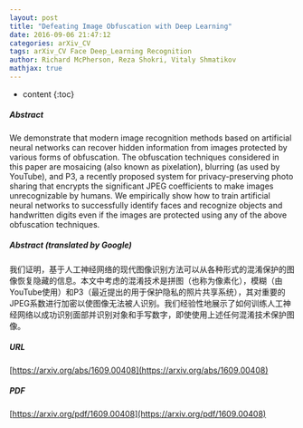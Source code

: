 ```yaml
---
layout: post
title: "Defeating Image Obfuscation with Deep Learning"
date: 2016-09-06 21:47:12
categories: arXiv_CV
tags: arXiv_CV Face Deep_Learning Recognition
author: Richard McPherson, Reza Shokri, Vitaly Shmatikov
mathjax: true
---
```


* content
{:toc}

##### Abstract
We demonstrate that modern image recognition methods based on artificial neural networks can recover hidden information from images protected by various forms of obfuscation. The obfuscation techniques considered in this paper are mosaicing (also known as pixelation), blurring (as used by YouTube), and P3, a recently proposed system for privacy-preserving photo sharing that encrypts the significant JPEG coefficients to make images unrecognizable by humans. We empirically show how to train artificial neural networks to successfully identify faces and recognize objects and handwritten digits even if the images are protected using any of the above obfuscation techniques.

##### Abstract (translated by Google)
我们证明，基于人工神经网络的现代图像识别方法可以从各种形式的混淆保护的图像恢复隐藏的信息。本文中考虑的混淆技术是拼图（也称为像素化），模糊（由YouTube使用）和P3（最近提出的用于保护隐私的照片共享系统），其对重要的JPEG系数进行加密以使图像无法被人识别。我们经验性地展示了如何训练人工神经网络以成功识别面部并识别对象和手写数字，即使使用上述任何混淆技术保护图像。

##### URL
[https://arxiv.org/abs/1609.00408](https://arxiv.org/abs/1609.00408)

##### PDF
[https://arxiv.org/pdf/1609.00408](https://arxiv.org/pdf/1609.00408)

